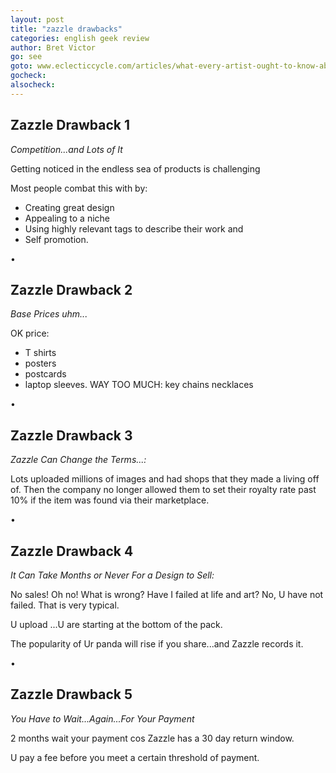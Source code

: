 ```yaml
---
layout: post
title: "zazzle drawbacks"
categories: english geek review
author: Bret Victor
go: see
goto: www.eclecticcycle.com/articles/what-every-artist-ought-to-know-about-zazzle-part-two/
gocheck:
alsocheck:
---
```

## Zazzle Drawback 1

_Competition...and Lots of It_

Getting noticed in the endless sea of products is challenging

Most people combat this with by:

- Creating great design
- Appealing to a niche
- Using highly relevant tags to describe their work and
- Self promotion.  

•

## Zazzle Drawback 2

_Base Prices uhm..._

OK price:
- T shirts
- posters
- postcards
- laptop sleeves.
WAY TOO MUCH:
key chains
necklaces

•

## Zazzle Drawback 3  

_Zazzle Can Change the Terms...:_  

Lots uploaded millions of images and had shops that they made a living off of.  Then the company no longer allowed them to set their royalty rate past 10% if the item was found via their marketplace.

•

## Zazzle Drawback 4

_It Can Take Months or Never For a Design to Sell:_

No sales! Oh no! What is wrong? Have I failed at life and art?  No, U have not failed.  That is very typical.

U upload ...U are starting at the bottom of the pack.

The popularity of Ur panda will rise if you share...and Zazzle records it.

•

## Zazzle Drawback 5

_You Have to Wait...Again...For Your Payment_

2 months wait your payment cos Zazzle has a 30 day return window.

U pay a fee before you meet a certain threshold of payment. 
